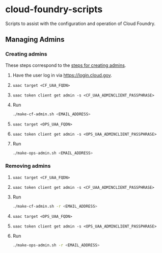 # cloud-foundry-scripts
Scripts to assist with the configuration and operation of Cloud Foundry.

## Managing Admins
### Creating admins

These steps correspond to the [steps for creating admins](http://docs.cloudfoundry.org/adminguide/uaa-user-management.html#creating-admin-users).

1. Have the user log in via https://login.cloud.gov.
1. ```uaac target <CF_UAA_FQDN>```
1. ```uaac token client get admin -s <CF_UAA_ADMINCLIENT_PASSPHRASE>```
1. Run

    ```bash
    ./make-cf-admin.sh <EMAIL_ADDRESS>
    ```
1. ```uaac target <OPS_UAA_FQDN>```
1. ```uaac token client get admin -s <OPS_UAA_ADMINCLIENT_PASSPHRASE>```
1. Run

    ```bash
    ./make-ops-admin.sh <EMAIL_ADDRESS>
    ```

### Removing admins
1. ```uaac target <CF_UAA_FQDN>```
1. ```uaac token client get admin -s <CF_UAA_ADMINCLIENT_PASSPHRASE>```
1. Run

    ```bash
    ./make-cf-admin.sh -r <EMAIL_ADDRESS>
    ```
1. ```uaac target <OPS_UAA_FQDN>```
1. ```uaac token client get admin -s <OPS_UAA_ADMINCLIENT_PASSPHRASE>```
1. Run

    ```bash
    ./make-ops-admin.sh -r <EMAIL_ADDRESS>
    ```

